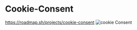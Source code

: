 # Cookie-Consent
https://roadmap.sh/projects/cookie-consent
![cookie Consent](https://github.com/user-attachments/assets/4c1cf0f9-d22b-4de7-a1e0-1b78c724f55e)
